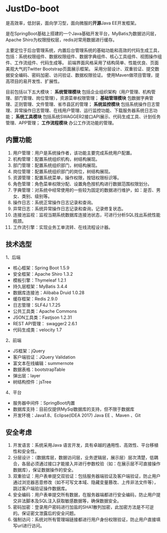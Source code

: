 # JustDo-boot
是高效率，低封装，面向学习型，面向微服的**开源**Java EE开发框架。

是在SpringBoot基础上搭建的一个Java基础开发平台，MyBatis为数据访问层，Apache Shiro为权限授权层，redis对常用数据进行缓存。

主要定位于后台管理系统，内置后台管理系统的基础功能和高效的代码生成工具，
包括：系统权限组件、数据权限组件、数据字典组件、核心工具组件、视图操作组件、工作流组件、代码生成等。
前端界面风格采用了结构简单、性能优良、页面美观大气的Twitter Bootstrap页面展示框架。
采用分层设计、双重验证、提交数据安全编码、密码加密、访问验证、数据权限验证。
使用Maven做项目管理，提高项目的易开发性、扩展性。

目前包括以下五大模块：
**系统管理模块** 包括企业组织架构（用户管理、机构管理、部门管理、岗位管理），资源菜单权限管理；
**基础管理模块** 包数据字典管理、正则管理、文件管理、省市县区的管理；
**系统监控模块** 包括系统操作日志管理、异常操作日志管理、在线用户管理、运行监控功能、下载服务器系统日志功能；
**系统工具模块** 包括系统SWAGGER2接口API展示、代码生成工具、计划任务管理、APP管理；
**工作流程模块** 办公工作流功能的管理。


## 内置功能

1.	用户管理：用户是系统操作者，该功能主要完成系统用户配置。
2.	机构管理：配置系统组织机构，树结构展现。
3.	部门管理：配置系统组织部门，树结构展现。
4.	岗位管理：配置系统组织部门的岗位，树结构展现。
5.	资源管理：配置系统菜单，操作权限，按钮权限标识等。
6.	角色管理：角色菜单权限分配、设置角色按机构进行数据范围权限划分。
7.	字典管理：对系统中经常使用的一些较为固定的数据进行维护，如：是否、男女、类别、级别等。
8.	操作日志：系统正常操作日志记录和查询。
9.  异常日志：系统异常操作日志记录和查询，记录修复状态。
10.	连接池监视：监视当期系统数据库连接池状态，可进行分析SQL找出系统性能瓶颈。
11.	工作流引擎：实现业务工单流转、在线流程设计器。


## 技术选型

1、后端

* 核心框架：Spring Boot 1.5.9
* 安全框架：Apache Shiro 1.3.2
* 模板引擎：Thymeleaf 1.2.1
* 持久层框架：MyBatis 3.4.4
* 数据库连接池：Alibaba Druid  1.0.28
* 缓存框架：Redis 2.9.0
* 日志管理：SLF4J 1.7.25
* 公共工具类：Apache Commons
* JSON工具类：Fastjson 1.2.31
* REST API管理： swagger2  2.6.1
* 代码生成类：velocity 1.7

2、前端

* JS框架：jQuery
* 客户端验证：JQuery Validation 
* 富文本在线编辑：summernote
* 数据表格：bootstrapTable
* 弹出层：layer
* 树结构控件：jsTree

4、平台

* 服务器中间件：SpringBoot内置
* 数据库支持：目前仅提供MySql数据库的支持，但不限于数据库
* 开发环境：Java1.8、Eclipse(IDEA 2017) Java EE 、Maven 、Git

## 安全考虑

1. 开发语言：系统采用Java 语言开发，具有卓越的通用性、高效性、平台移植性和安全性。
2. 分层设计：（数据库层，数据访问层，业务逻辑层，展示层）层次清楚，低耦合，各层必须通过接口才能接入并进行参数校验（如：在展示层不可直接操作数据库），保证数据操作的安全。
3. 双重验证：用户表单提交双验证：包括服务器端验证及客户端验证，防止用户通过浏览器恶意修改（如不可写文本域、隐藏变量篡改、上传非法文件等），跳过客户端验证操作数据库。
4. 安全编码：用户表单提交所有数据，在服务器端都进行安全编码，防止用户提交非法脚本及SQL注入获取敏感数据等，确保数据安全。
5. 密码加密：登录用户密码进行加盐的SHA1散列加密，此加密方法是不可逆的。保证密文泄露后的安全问题。
6. 强制访问：系统对所有管理端链接都进行用户身份权限验证，防止用户直接填写url进行访问。
